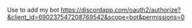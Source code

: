 Use to add my bot https://discordapp.com/oauth2/authorize?&client_id=690237547208769542&scope=bot&permissions=0
